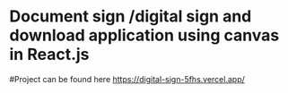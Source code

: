 # Document sign /digital sign  and download application using canvas in React.js

#Project can be found here 
https://digital-sign-5fhs.vercel.app/
